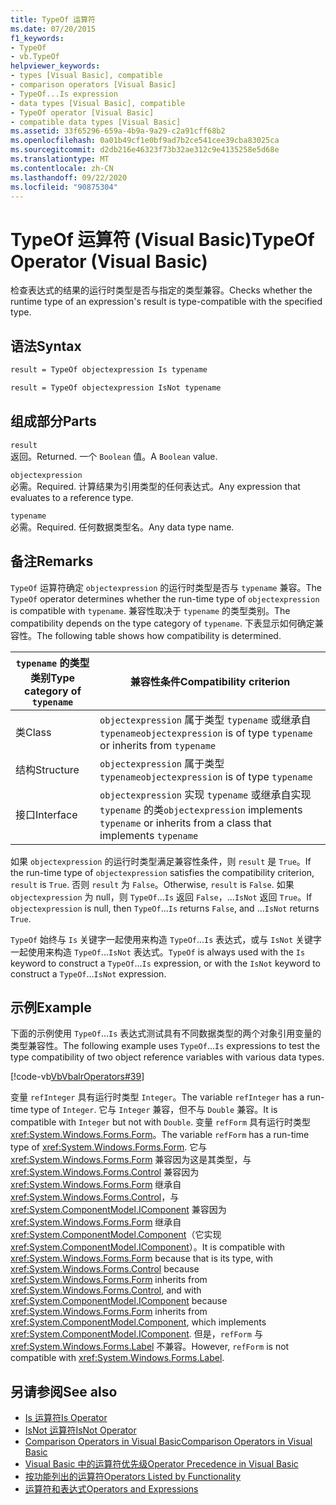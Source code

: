 ```yaml
---
title: TypeOf 运算符
ms.date: 07/20/2015
f1_keywords:
- TypeOf
- vb.TypeOf
helpviewer_keywords:
- types [Visual Basic], compatible
- comparison operators [Visual Basic]
- TypeOf...Is expression
- data types [Visual Basic], compatible
- TypeOf operator [Visual Basic]
- compatible data types [Visual Basic]
ms.assetid: 33f65296-659a-4b9a-9a29-c2a91cff68b2
ms.openlocfilehash: 0a01b49cf1e0bf9ad7b2ce541cee39cba83025ca
ms.sourcegitcommit: d2db216e46323f73b32ae312c9e4135258e5d68e
ms.translationtype: MT
ms.contentlocale: zh-CN
ms.lasthandoff: 09/22/2020
ms.locfileid: "90875304"
---
```

# <a name="typeof-operator-visual-basic"></a><span data-ttu-id="5d9e2-102">TypeOf 运算符 (Visual Basic)</span><span class="sxs-lookup"><span data-stu-id="5d9e2-102">TypeOf Operator (Visual Basic)</span></span>

<span data-ttu-id="5d9e2-103">检查表达式的结果的运行时类型是否与指定的类型兼容。</span><span class="sxs-lookup"><span data-stu-id="5d9e2-103">Checks whether the runtime type of an expression's result is type-compatible with the specified type.</span></span>
  
## <a name="syntax"></a><span data-ttu-id="5d9e2-104">语法</span><span class="sxs-lookup"><span data-stu-id="5d9e2-104">Syntax</span></span>  
  
```vb  
result = TypeOf objectexpression Is typename  
```  
  
```vb  
result = TypeOf objectexpression IsNot typename  
```  
  
## <a name="parts"></a><span data-ttu-id="5d9e2-105">组成部分</span><span class="sxs-lookup"><span data-stu-id="5d9e2-105">Parts</span></span>  

 `result`  
 <span data-ttu-id="5d9e2-106">返回。</span><span class="sxs-lookup"><span data-stu-id="5d9e2-106">Returned.</span></span> <span data-ttu-id="5d9e2-107">一个 `Boolean` 值。</span><span class="sxs-lookup"><span data-stu-id="5d9e2-107">A `Boolean` value.</span></span>  
  
 `objectexpression`  
 <span data-ttu-id="5d9e2-108">必需。</span><span class="sxs-lookup"><span data-stu-id="5d9e2-108">Required.</span></span> <span data-ttu-id="5d9e2-109">计算结果为引用类型的任何表达式。</span><span class="sxs-lookup"><span data-stu-id="5d9e2-109">Any expression that evaluates to a reference type.</span></span>  
  
 `typename`  
 <span data-ttu-id="5d9e2-110">必需。</span><span class="sxs-lookup"><span data-stu-id="5d9e2-110">Required.</span></span> <span data-ttu-id="5d9e2-111">任何数据类型名。</span><span class="sxs-lookup"><span data-stu-id="5d9e2-111">Any data type name.</span></span>  
  
## <a name="remarks"></a><span data-ttu-id="5d9e2-112">备注</span><span class="sxs-lookup"><span data-stu-id="5d9e2-112">Remarks</span></span>  

 <span data-ttu-id="5d9e2-113">`TypeOf` 运算符确定 `objectexpression` 的运行时类型是否与 `typename` 兼容。</span><span class="sxs-lookup"><span data-stu-id="5d9e2-113">The `TypeOf` operator determines whether the run-time type of `objectexpression` is compatible with `typename`.</span></span> <span data-ttu-id="5d9e2-114">兼容性取决于 `typename` 的类型类别。</span><span class="sxs-lookup"><span data-stu-id="5d9e2-114">The compatibility depends on the type category of `typename`.</span></span> <span data-ttu-id="5d9e2-115">下表显示如何确定兼容性。</span><span class="sxs-lookup"><span data-stu-id="5d9e2-115">The following table shows how compatibility is determined.</span></span>  
  
|<span data-ttu-id="5d9e2-116">`typename` 的类型类别</span><span class="sxs-lookup"><span data-stu-id="5d9e2-116">Type category of `typename`</span></span>|<span data-ttu-id="5d9e2-117">兼容性条件</span><span class="sxs-lookup"><span data-stu-id="5d9e2-117">Compatibility criterion</span></span>|  
|---------------------------------|-----------------------------|  
|<span data-ttu-id="5d9e2-118">类</span><span class="sxs-lookup"><span data-stu-id="5d9e2-118">Class</span></span>|<span data-ttu-id="5d9e2-119">`objectexpression` 属于类型 `typename` 或继承自 `typename`</span><span class="sxs-lookup"><span data-stu-id="5d9e2-119">`objectexpression` is of type `typename` or inherits from `typename`</span></span>|  
|<span data-ttu-id="5d9e2-120">结构</span><span class="sxs-lookup"><span data-stu-id="5d9e2-120">Structure</span></span>|<span data-ttu-id="5d9e2-121">`objectexpression` 属于类型 `typename`</span><span class="sxs-lookup"><span data-stu-id="5d9e2-121">`objectexpression` is of type `typename`</span></span>|  
|<span data-ttu-id="5d9e2-122">接口</span><span class="sxs-lookup"><span data-stu-id="5d9e2-122">Interface</span></span>|<span data-ttu-id="5d9e2-123">`objectexpression` 实现 `typename` 或继承自实现 `typename` 的类</span><span class="sxs-lookup"><span data-stu-id="5d9e2-123">`objectexpression` implements `typename` or inherits from a class that implements `typename`</span></span>|  
  
 <span data-ttu-id="5d9e2-124">如果 `objectexpression` 的运行时类型满足兼容性条件，则 `result` 是 `True`。</span><span class="sxs-lookup"><span data-stu-id="5d9e2-124">If the run-time type of `objectexpression` satisfies the compatibility criterion, `result` is `True`.</span></span> <span data-ttu-id="5d9e2-125">否则 `result` 为 `False`。</span><span class="sxs-lookup"><span data-stu-id="5d9e2-125">Otherwise, `result` is `False`.</span></span>  <span data-ttu-id="5d9e2-126">如果 `objectexpression` 为 null，则 `TypeOf`...`Is` 返回 `False`，...`IsNot` 返回 `True`。</span><span class="sxs-lookup"><span data-stu-id="5d9e2-126">If `objectexpression` is null, then `TypeOf`...`Is` returns `False`, and ...`IsNot` returns `True`.</span></span>  
  
 <span data-ttu-id="5d9e2-127">`TypeOf` 始终与 `Is` 关键字一起使用来构造 `TypeOf`...`Is` 表达式，或与 `IsNot` 关键字一起使用来构造 `TypeOf`...`IsNot` 表达式。</span><span class="sxs-lookup"><span data-stu-id="5d9e2-127">`TypeOf` is always used with the `Is` keyword to construct a `TypeOf`...`Is` expression, or with the `IsNot` keyword to construct a `TypeOf`...`IsNot` expression.</span></span>  
  
## <a name="example"></a><span data-ttu-id="5d9e2-128">示例</span><span class="sxs-lookup"><span data-stu-id="5d9e2-128">Example</span></span>  

 <span data-ttu-id="5d9e2-129">下面的示例使用 `TypeOf`...`Is` 表达式测试具有不同数据类型的两个对象引用变量的类型兼容性。</span><span class="sxs-lookup"><span data-stu-id="5d9e2-129">The following example uses `TypeOf`...`Is` expressions to test the type compatibility of two object reference variables with various data types.</span></span>  
  
 [!code-vb[VbVbalrOperators#39](~/samples/snippets/visualbasic/VS_Snippets_VBCSharp/VbVbalrOperators/VB/Class1.vb#39)]  
  
 <span data-ttu-id="5d9e2-130">变量 `refInteger` 具有运行时类型 `Integer`。</span><span class="sxs-lookup"><span data-stu-id="5d9e2-130">The variable `refInteger` has a run-time type of `Integer`.</span></span> <span data-ttu-id="5d9e2-131">它与 `Integer` 兼容，但不与 `Double` 兼容。</span><span class="sxs-lookup"><span data-stu-id="5d9e2-131">It is compatible with `Integer` but not with `Double`.</span></span> <span data-ttu-id="5d9e2-132">变量 `refForm` 具有运行时类型 <xref:System.Windows.Forms.Form>。</span><span class="sxs-lookup"><span data-stu-id="5d9e2-132">The variable `refForm` has a run-time type of <xref:System.Windows.Forms.Form>.</span></span> <span data-ttu-id="5d9e2-133">它与 <xref:System.Windows.Forms.Form> 兼容因为这是其类型，与 <xref:System.Windows.Forms.Control> 兼容因为 <xref:System.Windows.Forms.Form> 继承自 <xref:System.Windows.Forms.Control>，与 <xref:System.ComponentModel.IComponent> 兼容因为 <xref:System.Windows.Forms.Form> 继承自 <xref:System.ComponentModel.Component>（它实现 <xref:System.ComponentModel.IComponent>）。</span><span class="sxs-lookup"><span data-stu-id="5d9e2-133">It is compatible with <xref:System.Windows.Forms.Form> because that is its type, with <xref:System.Windows.Forms.Control> because <xref:System.Windows.Forms.Form> inherits from <xref:System.Windows.Forms.Control>, and with <xref:System.ComponentModel.IComponent> because <xref:System.Windows.Forms.Form> inherits from <xref:System.ComponentModel.Component>, which implements <xref:System.ComponentModel.IComponent>.</span></span> <span data-ttu-id="5d9e2-134">但是，`refForm` 与 <xref:System.Windows.Forms.Label> 不兼容。</span><span class="sxs-lookup"><span data-stu-id="5d9e2-134">However, `refForm` is not compatible with <xref:System.Windows.Forms.Label>.</span></span>  
  
## <a name="see-also"></a><span data-ttu-id="5d9e2-135">另请参阅</span><span class="sxs-lookup"><span data-stu-id="5d9e2-135">See also</span></span>

- [<span data-ttu-id="5d9e2-136">Is 运算符</span><span class="sxs-lookup"><span data-stu-id="5d9e2-136">Is Operator</span></span>](is-operator.md)
- [<span data-ttu-id="5d9e2-137">IsNot 运算符</span><span class="sxs-lookup"><span data-stu-id="5d9e2-137">IsNot Operator</span></span>](isnot-operator.md)
- [<span data-ttu-id="5d9e2-138">Comparison Operators in Visual Basic</span><span class="sxs-lookup"><span data-stu-id="5d9e2-138">Comparison Operators in Visual Basic</span></span>](../../programming-guide/language-features/operators-and-expressions/comparison-operators.md)
- [<span data-ttu-id="5d9e2-139">Visual Basic 中的运算符优先级</span><span class="sxs-lookup"><span data-stu-id="5d9e2-139">Operator Precedence in Visual Basic</span></span>](operator-precedence.md)
- [<span data-ttu-id="5d9e2-140">按功能列出的运算符</span><span class="sxs-lookup"><span data-stu-id="5d9e2-140">Operators Listed by Functionality</span></span>](operators-listed-by-functionality.md)
- [<span data-ttu-id="5d9e2-141">运算符和表达式</span><span class="sxs-lookup"><span data-stu-id="5d9e2-141">Operators and Expressions</span></span>](../../programming-guide/language-features/operators-and-expressions/index.md)
